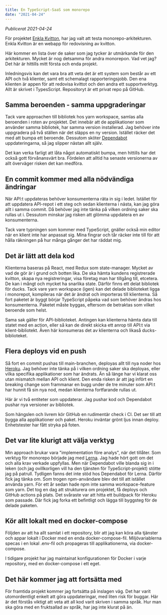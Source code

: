 ```yaml
---
title: En TypeScript-SaaS som monorepo
date: "2021-04-24"
---
```


_Publicerat 2021-04-24_

För projektet [Enkla Kvitton](http://enklakvitton.se/), har jag valt att testa monorepo-arkitekturen. Enkla Kvitton är en webapp för redovisning av kvitton.

Här kommer en lista över de saker som jag tycker är utmärkande för den arkitekturen. Mycket är nog detsamma för andra monorepon. Vad vet jag? Det här är hittills mitt första och enda projekt.

Inledningsvis kan det vara bra att veta det är ett system som består av ett API och två klienter, samt ett schemalagt rapporteringsjobb. Den ena klienten är appen för att redovisa kvittot och den andra ett supportverktyg. Allt är skrivet i TypesScript. Repositoryt är ett privat repo på GitHub.

## Samma beroenden - samma uppgraderingar

Tack vare approachen till bibliotek hos yarn workspace, samlas alla beroenden i roten av projektet. Det innebär att de applikationer som använder samma bibliotek, har samma version installerad. Jag behöver inte uppgradera på två ställen när det släpps en ny version. Istället räcker det med att bumpa ett beroende. Dessutom sköter [Dependabot](https://dependabot.com/) uppdateringarna, så jag slipper nästan allt själv.

Det kan verka farligt att låta något automatiskt bumpa, men hittills har det också gott förvånansvärt bra. Fördelen att alltid ha senaste versionerna av allt överväger risken det kan medföra.

## En commit kommer med alla nödvändiga ändringar

När API:t uppdateras behöver konsumenterna räta in sig i ledet. Istället för att uppdatera API-repot i ett steg och sedan klienterna i nästa, kan jag göra allt i samma commit. Då behöver jag inte tänka på vilken ordning saker ska rullas ut i. Dessutom minskar jag risken att glömma uppdatera en av konsumenterna.

Tack vare typningen som kommer med TypeScript, gnäller också min editor när en klient inte har anpassat sig. Mina fingrar och tår räcker inte till för att hålla räkningen på hur många gånger det har räddat mig.

## Det är lätt att dela kod

Klienterna baseras på React, med Redux som state-manager. Mycket av vad de gör är i grund och botten lika. De ska hämta kundens registrerade kvitton, skapa nya registreringar, visa företag man har tillgång till, etcetera. De kan i mångt och mycket ha snarlika state. Därför finns ett delat bibliotek för ducks. Tack vare yarn workspace (igen) kan det delade biblioteket ligga i monorepot, kompileras när det är ändrat och importeras till klienterna. Så fort paketet är byggt börjar TypeScript påpeka vad som behöver ändras hos konsumenterna. Paketet måste byggas, eftersom de betraktas som vilket beroende som helst.

Sama sak gäller för API-biblioteket. Antingen kan klienterna hämta data till statet med en action, eller så kan de direkt skicka ett anrop till API:t via klient-bibliotekt. Även här konsumeras det av klienterna och likaså ducks-biblioteket.

## Flera deploys vid en push

Så fort en commit pushas till main-branchen, deployas allt till nya noder hos [Heroku](https://www.heroku.com/). Jag behöver inte tänka på i vilken ordning saker ska deployas, eller vilka specifika applikationer som har ändrats. Än så länge har vi klarat oss utan mismatch mellan API och klient. Den enda risken är att jag infört en breaking change som frammanar en bugg under de tre minuter som API:t har hunnit få sin nya nod, medan klienterna fortfarande rullas ut.

Här är vi två entiteter som uppdaterar. Jag pushar kod och Dependabot pushar nya versioner av bibliotek.

Som hängslen och livrem kör GitHub en rudimentär check i CI. Det ser till att bygga alla applikationer och paket. Heroku inväntar grönt ljus innan deploy. Enhetstester har fått stryka på foten.

## Det var lite klurigt att välja verktyg

Min approach brukar vara "implementation före analys", när det tillåter. Som verktyg för monorepo började jag med [Lerna](https://github.com/lerna/lerna). Jag hade hört gott om det och alla krav verkade uppfyllas. Men när Dependabot ville blanda sig in i leken (och jag ovillkorligen vill ha den tjänsten för TypeScript-projekt) stötte jag på patrull. Tydligen fanns det inte stöd hos Dependabot för Lerna. Därför fick jag tänka om. Som trogen npm-användare blev det till att istället använda yarn. För ett år sedan hade npm inte samma workspace-feature som yarn. Det tog en dag att strukturera om projektet, få deploys och GitHub actions på plats. Det svåraste var att hitta ett buildpack för Heroku som passade. Där fick jag forka ett befintligt och lägga till byggsteg för de delade paketen.

## Kör allt lokalt med en docker-compose

Följden av att ha allt samlat i ett repository, blir att jag kan köra alla tjänster och appar lokalt i Docker med en enda docker-compose-fil. Miljövariablerna specas i en lokal .env-fil och propageras till applikationerna, via docker-compose.

I tidigare projekt har jag maintainat konfigurationen för Docker i varje repository, med en docker-compose i ett eget.

## Det här kommer jag att fortsätta med

För framtida projekt kommer jag fortsätta på inslagen väg. Det har varit utomordentligt enkelt att göra uppdateringar, med liten risk för buggar. Här är det förstås viktigt att veta att all kod varit skriven i samma språk. Hur man ska göra med en fruktsallad av språk, har jag inte klurat på än.
